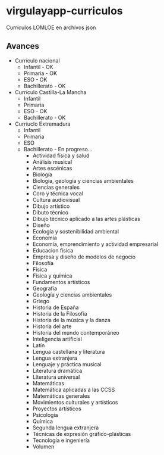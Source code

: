 # virgulayapp-curriculos
Currículos LOMLOE en archivos json

## Avances
* Currículo nacional
  * Infantil - OK
  * Primaria - OK
  * ESO - OK
  * Bachillerato - OK
* Currículo Castilla-La Mancha
  * Infantil
  * Primaria
  * ESO - OK
  * Bachillerato - OK
* Curríuclo Extremadura
  * Infantil
  * Primaria
  * ESO
  * Bachillerato - En progreso...
    * Actividad física y salud
    * Análisis musical
    * Artes escénicas
    * Biología
    * Biología, geología y ciencias ambientales
    * Ciencias generales
    * Coro y técnica vocal
    * Cultura audiovisual
    * Dibujo artístico
    * Dibuto técnico
    * Dibujo técnico aplicado a las artes plásticas
    * Diseño
    * Ecología y sostenibilidad ambiental
    * Economía
    * Economía, emprendimiento y actividad empresarial
    * Educacion física
    * Empresa y diseño de modelos de negocio
    * Filosofía
    * Física
    * Física y química
    * Fundamentos artísticos
    * Geografía
    * Geología y ciencias ambientales
    * Griego
    * Historia de España
    * Historia de la Filosofía
    * Historia de la música y la danza
    * Historia del arte
    * Historia del mundo contemporáneo
    * Inteligencia artificial
    * Latín
    * Lengua castellana y literatura
    * Lengua extranjera
    * Lenguaje y práctica musical
    * Literatura dramática
    * Literatura universal
    * Matemáticas
    * Matemática aplicadas a las CCSS
    * Matemáticas generales
    * Movimientos culturales y artísticos
    * Proyectos artísticos
    * Psicología
    * Química
    * Segunda lengua extranjera
    * Técnicas de expresión gráfico-plásticas
    * Tecnología e ingeniería
    * Volumen
